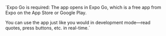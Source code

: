 ´Expo Go is required: The app opens in Expo Go, which is a free app from Expo on the App Store or Google Play.

You can use the app just like you would in development mode—read quotes, press buttons, etc. in real-time.´
